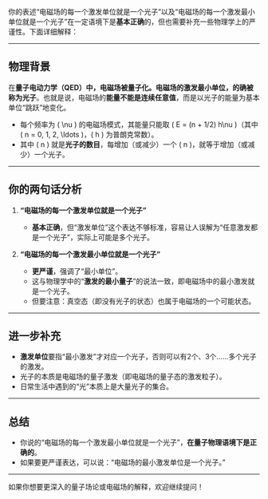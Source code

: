 你的表述“电磁场的每一个激发单位就是一个光子”以及“电磁场的每一个激发最小单位就是一个光子”在一定语境下是**基本正确**的，但也需要补充一些物理学上的严谨性。下面详细解释：

---

## 物理背景

在**量子电动力学（QED）**中，电磁场被量子化。电磁场的激发最小单位，的确被称为**光子**。也就是说，电磁场的**能量不能是连续任意值**，而是以光子的能量为基本单位“跳跃”地变化。

- 每个频率为 \( \nu \) 的电磁场模式，其能量只能取 \( E = (n + 1/2) h\nu \)（其中 \( n = 0, 1, 2, \ldots \)，\( h \) 为普朗克常数）。
- 其中 \( n \) 就是**光子的数目**，每增加（或减少）一个 \( n \)，就等于增加（或减少）一个光子。

---

## 你的两句话分析

1. **“电磁场的每一个激发单位就是一个光子”**
   - **基本正确**，但“激发单位”这个表达不够标准，容易让人误解为“任意激发都是一个光子”，实际上可能是多个光子。

2. **“电磁场的每一个激发最小单位就是一个光子”**
   - **更严谨**，强调了“最小单位”。
   - 这与物理学中的“**激发的最小量子**”的说法一致，即电磁场中的最小激发就是一个光子。
   - 但要注意：真空态（即没有光子的状态）也属于电磁场的一个可能状态。

---

## 进一步补充

- **激发单位**要指“最小激发”才对应一个光子，否则可以有2个、3个……多个光子的激发。
- 光子的本质是电磁场的量子激发（即电磁场的量子态的激发粒子）。
- 日常生活中遇到的“光”本质上是大量光子的集合。

---

## 总结

- 你说的“电磁场的每一个激发最小单位就是一个光子”，**在量子物理语境下是正确的**。
- 如果要更严谨表达，可以说：“电磁场的最小激发单位是一个光子。”

---

如果你想要更深入的量子场论或电磁场的解释，欢迎继续提问！